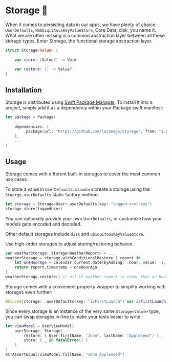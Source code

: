 # Storage 🧳

When it comes to persisting data in our apps, we have plenty of choice: `UserDefaults`, `NSUbiquitousKeyValueStore`, Core Data, disk, you name it. What we are often missing is a common abstraction layer between all these storage types. Enter Storage, the functional storage abstraction layer.

```swift
struct Storage<Value> {
    
    var store: (Value?) -> Void
    
    var restore: () -> Value?
}
```

## Installation

Storage is distributed using [Swift Package Manager](https://swift.org/package-manager). To install it into a project, simply add it as a dependency within your Package.swift manifest:
```swift
let package = Package(
    ...
    dependencies: [
        .package(url: "https://github.com/lucamegh/Storage", from: "1.0.0")
    ],
    ...
)
```

## Usage

Storage comes with different built-in storages to cover the most common use cases.

To store a value in `UserDefaults.standard` create a storage using the `Stoarge.userDefaults` static factory method:

```swift
let storage = Storage<User>.userDefaults(key: "logged-user-key")
storage.store(loggedUser)
```

You can optionally provide your own `UserDefaults`, or customize how your models gets encoded and decoded.

Other default storages include `disk` and `ubiquitousKeyValueStore`.

Use high-order storages to adjust storing/restoring behavior.

```swift
var weatherStorage: Storage<WeatherReport> = ...
weatherStorage = storage.withConditionalRestore { report in
    let oneHourAgo = Calendar.current.date(byAdding: .hour, value: -1, to: Date())!
    return report.timestamp > oneHourAgo
}
weatherStorage.restore() // nil if weather report is older than an hour
```

Storage comes with a convenient property wrapper to simplify working with storages even further:
```swift
@Stored(storage: .userDefaults(key: "isFirstLaunch") var isFirstLaunch = true
```

Since every storage is an instance of the very same `Storage<Value>` type, you can swap storages in-line to make your tests easier to write:

```swift
let viewModel = UserViewModel(
    userStorage: Storage(
        restore: { User(firstName: "John", lastName: "Appleseed") },
        store: { _ in fatalError() }
    )
)
XCTAssertEqual(viewModel.fullName, "John Appleseed")
```
